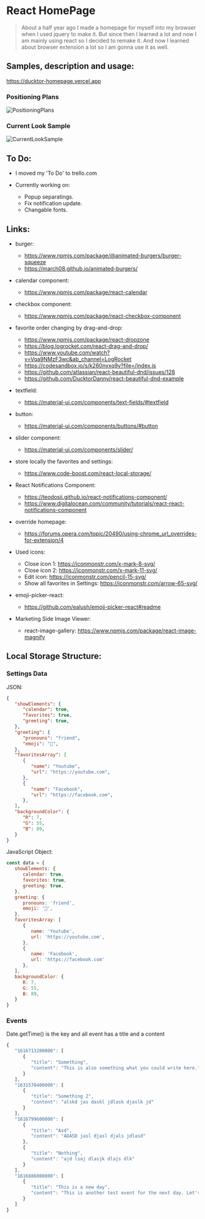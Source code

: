 # React HomePage

> About a half year ago I made a homepage for myself into my browser when I used jquery to make it. But since then I learned a lot and now I am mainly using react so I decided to remake it. And now I learned about browser extension a lot so I am gonna use it as well.

## Samples, description and usage:

https://ducktor-homepage.vercel.app

### Positioning Plans
![PositioningPlans](positioning_sample.png)

### Current Look Sample
![CurrentLookSample](current_look_sample.png)

## To Do:

* I moved my 'To Do' to trello.com

* Currently working on:
   * Popup separatings.
   * Fix notification update.
   * Changable fonts.

## Links:

* burger:
   * https://www.npmjs.com/package/@animated-burgers/burger-squeeze
   * https://march08.github.io/animated-burgers/

* calendar component:
   * https://www.npmjs.com/package/react-calendar

* checkbox component:
   * https://www.npmjs.com/package/react-checkbox-component

* favorite order changing by drag-and-drop:
   * https://www.npmjs.com/package/react-dropzone
   * https://blog.logrocket.com/react-drag-and-drop/
   * https://www.youtube.com/watch?v=Vqa9NMzF3wc&ab_channel=LogRocket
   * https://codesandbox.io/s/k260nyxq9v?file=/index.js
   * https://github.com/atlassian/react-beautiful-dnd/issues/128
   * https://github.com/DucktorDanny/react-beautiful-dnd-example

* textfield:
   * https://material-ui.com/components/text-fields/#textfield

* button:
   * https://material-ui.com/components/buttons/#button

* slider component:
   * https://material-ui.com/components/slider/

* store locally the favorites and settings:
   * https://www.code-boost.com/react-local-storage/

* React Notifications Component:
   * https://teodosii.github.io/react-notifications-component/
   * https://www.digitalocean.com/community/tutorials/react-react-notifications-component

* override homepage:
   * https://forums.opera.com/topic/20490/using-chrome_url_overrides-for-extension/4

* Used icons:
   * Close icon 1: https://iconmonstr.com/x-mark-8-svg/
   * Close icon 2: https://iconmonstr.com/x-mark-11-svg/
   * Edit icon: https://iconmonstr.com/pencil-15-svg/
   * Show all favorites in Settings: https://iconmonstr.com/arrow-65-svg/

* emoji-picker-react:
   * https://github.com/ealush/emoji-picker-react#readme

* Marketing Side Image Viewer:
   * react-image-gallery: https://www.npmjs.com/package/react-image-magnify

## Local Storage Structure:

### Settings Data

JSON:
```json
{
   "showElements": {
      "calendar": true,
      "favorites": true,
      "greeting": true,
   },
   "greeting": {
      "pronouns": "friend",
      "emoji": "🦆",
   },
   "favoritesArray": [
      {
         "name": "Youtube",
         "url": "https://youtube.com",
      },
      {
         "name": "Facebook",
         "url": "https://facebook.com",
      },
   ],
   "backgroundColor": {
      "R": 7,
      "G": 55,
      "B": 89,
   }
}
```

JavaScript Object:
```js
const data = {
   showElements: {
      calendar: true,
      favorites: true,
      greeting: true,
   },
   greeting: {
      pronouns: 'friend',
      emoji: '🦆',
   },
   favoritesArray: [
      {
         name: 'Youtube',
         url: 'https://youtube.com',
      },
      {
         name: 'Facebook',
         url: 'https://facebook.com'
      },
   ],
   backgroundColor: {
      R: 7,
      G: 55,
      B: 89,
   }
}
```

### Events

Date.getTime() is the key and all event has a title and a content

```js
{
   "1616713200000": [
      {
         "title": "Something",
         "content": "This is also something what you could write here."
      }
   ],
   "1631570400000": [
      {
         "title": "Something 2",
         "content": "alskd jas daskl jdlask djaslk jd"
      }
   ],
   "1616799600000": [
      {
         "title": "Asd",
         "content": "ADASD jasl djasl djals jdlasd"
      },
      {
         "title": "Nothing",
         "content": "ajd lsaj dlasjk dlajs dlk"
      }
   ],
   "1616886000000": [
      {
         "title": "This is a new day",
         "content": "This is another test event for the next day. Let's see how well it works."
      }
   ]
}
```